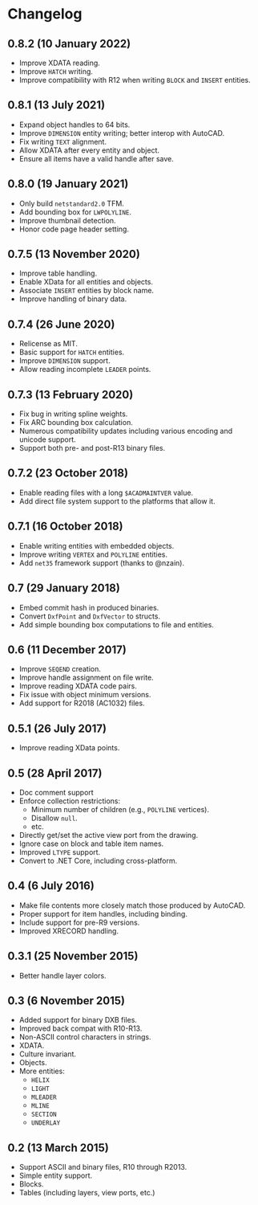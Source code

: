 Changelog
=========

## 0.8.2 (10 January 2022)

- Improve XDATA reading.
- Improve `HATCH` writing.
- Improve compatibility with R12 when writing `BLOCK` and `INSERT` entities.

## 0.8.1 (13 July 2021)

- Expand object handles to 64 bits.
- Improve `DIMENSION` entity writing; better interop with AutoCAD.
- Fix writing `TEXT` alignment.
- Allow XDATA after every entity and object.
- Ensure all items have a valid handle after save.

## 0.8.0 (19 January 2021)

- Only build `netstandard2.0` TFM.
- Add bounding box for `LWPOLYLINE`.
- Improve thumbnail detection.
- Honor code page header setting.

## 0.7.5 (13 November 2020)

- Improve table handling.
- Enable XData for all entities and objects.
- Associate `INSERT` entities by block name.
- Improve handling of binary data.

## 0.7.4 (26 June 2020)

- Relicense as MIT.
- Basic support for `HATCH` entities.
- Improve `DIMENSION` support.
- Allow reading incomplete `LEADER` points.

## 0.7.3 (13 February 2020)

- Fix bug in writing spline weights.
- Fix ARC bounding box calculation.
- Numerous compatibility updates including various encoding and unicode support.
- Support both pre- and post-R13 binary files.

## 0.7.2 (23 October 2018)

- Enable reading files with a long `$ACADMAINTVER` value.
- Add direct file system support to the platforms that allow it.

## 0.7.1 (16 October 2018)

- Enable writing entities with embedded objects.
- Improve writing `VERTEX` and `POLYLINE` entities.
- Add `net35` framework support (thanks to @nzain).

## 0.7 (29 January 2018)

- Embed commit hash in produced binaries.
- Convert `DxfPoint` and `DxfVector` to structs.
- Add simple bounding box computations to file and entities.

## 0.6 (11 December 2017)

- Improve `SEQEND` creation.
- Improve handle assignment on file write.
- Improve reading XDATA code pairs.
- Fix issue with object minimum versions.
- Add support for R2018 (AC1032) files.

## 0.5.1 (26 July 2017)

- Improve reading XData points.

## 0.5 (28 April 2017)

- Doc comment support
- Enforce collection restrictions:
  - Minimum number of children (e.g., `POLYLINE` vertices).
  - Disallow `null`.
  - etc.
- Directly get/set the active view port from the drawing.
- Ignore case on block and table item names.
- Improved `LTYPE` support.
- Convert to .NET Core, including cross-platform.

## 0.4 (6 July 2016)

- Make file contents more closely match those produced by AutoCAD.
- Proper support for item handles, including binding.
- Include support for pre-R9 versions.
- Improved XRECORD handling.

## 0.3.1 (25 November 2015)

- Better handle layer colors.

## 0.3 (6 November 2015)

- Added support for binary DXB files.
- Improved back compat with R10-R13.
- Non-ASCII control characters in strings.
- XDATA.
- Culture invariant.
- Objects.
- More entities:
  - `HELIX`
  - `LIGHT`
  - `MLEADER`
  - `MLINE`
  - `SECTION`
  - `UNDERLAY`

## 0.2 (13 March 2015)

- Support ASCII and binary files, R10 through R2013.
- Simple entity support.
- Blocks.
- Tables (including layers, view ports, etc.)
